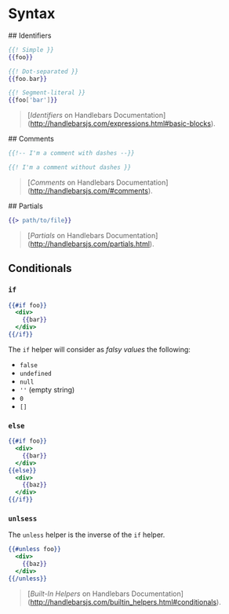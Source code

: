 # Syntax

## Identifiers

```hbs
{{! Simple }}
{{foo}}

{{! Dot-separated }}
{{foo.bar}}

{{! Segment-literal }}
{{foo['bar']}}
```

> [*Identifiers* on Handlebars Documentation]
(http://handlebarsjs.com/expressions.html#basic-blocks).

## Comments

```hbs
{{!-- I'm a comment with dashes --}}

{{! I'm a comment without dashes }}
```

> [*Comments* on Handlebars Documentation]
(http://handlebarsjs.com/#comments).

## Partials

```hbs
{{> path/to/file}}
```

> [*Partials* on Handlebars Documentation]
(http://handlebarsjs.com/partials.html).

## Conditionals

### `if`

```hbs
{{#if foo}}
  <div>
    {{bar}}
  </div>
{{/if}}
```

The `if` helper will consider as *falsy values* the following:

- `false`
- `undefined`
- `null`
- `''` (empty string)
- `0`
- `[]`

### `else`

```hbs
{{#if foo}}
  <div>
    {{bar}}
  </div>
{{else}}
  <div>
    {{baz}}
  </div>
{{/if}}
```

### `unlsess`

The `unless` helper is the inverse of the `if` helper.

```hbs
{{#unless foo}}
  <div>
    {{baz}}
  </div>
{{/unless}}
```

> [*Built-In Helpers* on Handlebars Documentation]
(http://handlebarsjs.com/builtin_helpers.html#conditionals).
